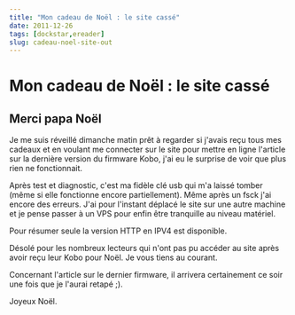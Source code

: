 ```yaml
---
title: "Mon cadeau de Noël : le site cassé"
date: 2011-12-26
tags: [dockstar,ereader]
slug: cadeau-noel-site-out
---
```

# Mon cadeau de Noël : le site cassé

## Merci papa Noël
Je me suis réveillé dimanche matin prêt à regarder si j'avais reçu tous mes cadeaux et en voulant me connecter sur le site pour mettre en ligne l'article sur la dernière version du firmware Kobo, j'ai eu le surprise de voir que plus rien ne fonctionnait.

Après test et diagnostic, c'est ma fidèle clé usb qui m'a laissé tomber (même si elle fonctionne encore partiellement). Même après un fsck j'ai encore des erreurs. J'ai pour l'instant déplacé le site sur une autre machine et je pense passer à un VPS pour enfin être tranquille au niveau matériel.

Pour résumer seule la version HTTP en IPV4 est disponible.

Désolé pour les nombreux lecteurs qui n'ont pas pu accéder au site après avoir reçu leur Kobo pour Noël. Je vous tiens au courant.

Concernant l'article sur le dernier firmware, il arrivera certainement ce soir une fois que je l'aurai retapé ;).

Joyeux Noël.



